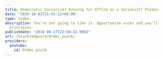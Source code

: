```yaml
---
title: Democratic Socialism? Running for Office as a Socialist? Please don't.
date: "2019-10-01T21:55:12+08:00"
type: video
description: You're not going to like it. Opportunism sucks and you'll betray your
  principles.
publishdate: "2018-06-27T22:56:32.000Z"
url: /blackredguard/DlHmi_pnuCA/
providers:
  youtube:
    id: DlHmi_pnuCA
---
```

